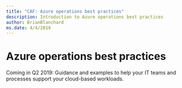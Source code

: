 ```yaml
---
title: "CAF: Azure operations best practices"
description: Introduction to Azure operations best practices
author: BrianBlanchard
ms.date: 4/4/2019
---
```


# Azure operations best practices

Coming in Q2 2019: Guidance and examples to help your IT teams and processes support your cloud-based workloads.
